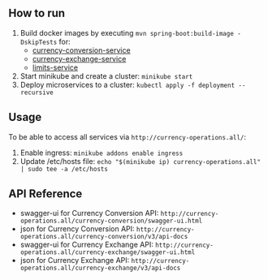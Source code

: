## How to run
1) Build docker images by executing `mvn spring-boot:build-image -DskipTests` for:
   - [currency-conversion-service](currency-conversion-service/)
   - [currency-exchange-service](currency-exchange-service/)
   - [limits-service](limits-service/)
2) Start minikube and create a cluster: `minikube start`
3) Deploy microservices to a cluster: `kubectl apply -f deployment --recursive`

## Usage 
To be able to access all services via `http://currency-operations.all/`:
1) Enable ingress: `minikube addons enable ingress`
2) Update /etc/hosts file: `echo "$(minikube ip) currency-operations.all" | sudo tee -a /etc/hosts`

## API Reference
- swagger-ui for Currency Conversion API: `http://currency-operations.all/currency-conversion/swagger-ui.html`
- json for Currency Conversion API: `http://currency-operations.all/currency-conversion/v3/api-docs`
- swagger-ui for Currency Exchange API: `http://currency-operations.all/currency-exchange/swagger-ui.html`
- json for Currency Exchange API: `http://currency-operations.all/currency-exchange/v3/api-docs`